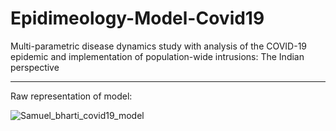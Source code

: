 # Epidimeology-Model-Covid19

Multi-parametric disease dynamics study with analysis of the COVID-19 epidemic and
implementation of population-wide intrusions: The Indian perspective

_____________________________

Raw representation of model:

![Samuel_bharti_covid19_model](https://github.com/Samuel-Bharti/Epidimeology-Model-Covid-19/model_covid19.jpg?raw=true)
